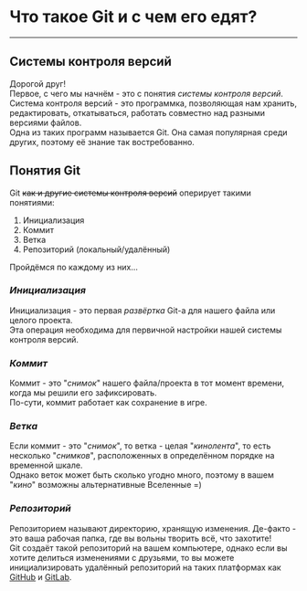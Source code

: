 # __Что такое Git и с чем его едят?__
---
## Системы контроля версий<br>
Дорогой друг!  
Первое, с чего мы начнём - это с понятия *системы контроля версий*.  
Система контроля версий - это программка, позволяющая нам хранить,  редактировать, откатываться, работать совместно над разными версиями файлов.<br>
Одна из таких программ называется Git. Она самая популярная среди других, поэтому её знание так востребованно.<br>


## Понятия Git<br>
Git ~~как и другие системы контроля версий~~ оперирует такими понятиями:  
1. Инициализация
2. Коммит
3. Ветка
4. Репозиторий (локальный/удалённый)<br>

Пройдёмся по каждому из них...<br>

### _Инициализация_<br>
Инициализация - это первая _развёртка_ Git-а для нашего файла или целого проекта.  
Эта операция необходима для первичной настройки нашей системы контроля версий.<br>
### _Коммит_  
Коммит - это "_снимок_" нашего файла/проекта в тот момент времени, когда мы решили его зафиксировать.  
По-сути, коммит работает как сохранение в игре.<br>
### _Ветка_  
Если коммит - это "_снимок_", то ветка - целая "_кинолента_", то есть несколько "_снимков_", расположенных в определённом порядке на временной шкале.  
Однако веток может быть сколько угодно много, поэтому в вашем "_кино_" возможны альтернативные Вселенные =)<br>
### _Репозиторий_  
Репозиторием называют директорию, хранящую изменения. Де-факто - это ваша рабочая папка, где вы вольны творить всё, что захотите!  
Git создаёт такой репозиторий на вашем компьютере, однако если вы хотите делиться изменениями с друзьями, то вы можете инициализировать удалённый репозиторий на таких платформах как [GitHub](https://github.com/ "Самая популярная платформа для создания удалённых репозиториев!") и [GitLab](https://gitlab.com/ "Не менее популярная git-платформа.").<br>
